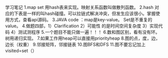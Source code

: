 学习笔记
1.map set 用hash表来实现。映射关系函数叫做散列函数。
2.hash 对应的下表是一样的叫hash碰撞。可以拉链式解决冲突，但发生应该很小。掌握使用方式，查看api源码。
3.JAVA code ：map是key-value。 Set是不重复的value。
4.做题四部，1）Clarification 2）可能性 的是时间空间复杂度 3）实现代码 4）测试测程序
5.一个题目不能只做一遍！！！
6.数和图区别，看有没有环。树用递归实现。
7.如果工作用heap可以直接用priorityheap
8.图的点，度，边，边长（权重）
9.邻接矩阵，邻接链表
10.图BFS和DFS 
11.图不要忘记加上 visited=set（）